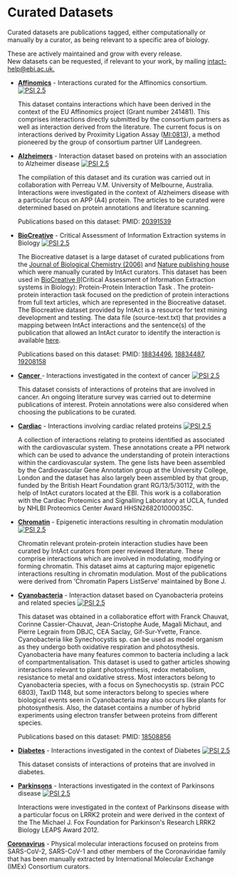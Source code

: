 # Curated Datasets

Curated datasets are publications tagged, either computationally or manually by a curator, as being relevant to a specific area of biology.

These are actively maintained and grow with every release.   
New datasets can be requested, if relevant to your work, by mailing [intact-help@ebi.ac.uk.](mailto:intact-help@ebi.ac.uk)

* [**Affinomics**](http://www.ebi.ac.uk/intact/query/annot:%22dataset:affinomics%22%20or%20detmethod:%22MI:0813%22?conversationContext=7) - Interactions curated for the Affinomics consortium. [![PSI 2.5](https://www.ebi.ac.uk/intact/images/psi25.png?conversationContext=7)](ftp://ftp.ebi.ac.uk/pub/databases/intact/current/psi25/datasets/Affinomics.zip)

  This dataset contains interactions which have been derived in the context of the EU Affinomics project \(Grant number 241481\). This comprises interactions directly submitted by the consortium partners as well as interaction derived from the literature. The current focus is on interactions derived by Proximity Ligation Assay \([MI:0813](http://www.ebi.ac.uk/ontology-lookup/?termId=MI:0813)\), a method pioneered by the group of consortium partner Ulf Landegreen.

* [**Alzheimers**](http://www.ebi.ac.uk/intact/query/annot:%22dataset:alzheimers%22?conversationContext=7) - Interaction dataset based on proteins with an association to Alzheimer disease [![PSI 2.5](https://www.ebi.ac.uk/intact/images/psi25.png?conversationContext=7)](ftp://ftp.ebi.ac.uk/pub/databases/intact/current/psi25/datasets/Alzheimers.zip)

  The compilation of this dataset and its curation was carried out in collaboration with Perreau V.M. University of Melbourne, Australia. Interactions were investigated in the context of Alzheimers disease with a particular focus on APP \(A4\) protein. The articles to be curated were determined based on protein annotations and literature scanning.

  Publications based on this dataset: PMID: [20391539](http://www3.interscience.wiley.com/journal/123349836/abstract?CRETRY=1&SRETRY=0)

* [**BioCreative**](http://www.ebi.ac.uk/intact/query/annot:%22dataset:biocreative%22?conversationContext=7) - Critical Assessment of Information Extraction systems in Biology [![PSI 2.5](https://www.ebi.ac.uk/intact/images/psi25.png?conversationContext=7)](ftp://ftp.ebi.ac.uk/pub/databases/intact/current/psi25/datasets/BioCreative.zip)

  The Biocreative dataset is a large dataset of curated publications from the [Journal of Biological Chemistry \(2006\)](http://www.jbc.org/) and [Nature publishing house](http://www.signaling-gateway.org/aboutus/) which were manually curated by IntAct curators. This dataset has been used in [BioCreative II](http://biocreative.sourceforge.net/biocreative_2_ppi.html)\(Critical Assessment of Information Extraction systems in Biology\): Protein-Protein Interaction Task . The protein-protein interaction task focused on the prediction of protein interactions from full text articles, which are represented in the Biocreative dataset. The Biocreative dataset provided by IntAct is a resource for text mining development and testing. The data file \(source-text.txt\) that provides a mapping between IntAct interactions and the sentence\(s\) of the publication that allowed an IntAct curator to identify the interaction is available [here](ftp://ftp.ebi.ac.uk/pub/databases/intact/current/various/data-mining/).

  Publications based on this dataset: PMID: [18834496](http://genomebiology.com/2008/9/S2/S5), [18834487](http://genomebiology.com/2008/9/S2/S1), [19208158](http://www.biomedcentral.com/1471-2105/10/S1/S55)

* [**Cancer** ](http://www.ebi.ac.uk/intact/query/annot:%22dataset:cancer%22?conversationContext=7)- Interactions investigated in the context of cancer [![PSI 2.5](https://www.ebi.ac.uk/intact/images/psi25.png?conversationContext=7)](ftp://ftp.ebi.ac.uk/pub/databases/intact/current/psi25/datasets/Cancer.zip)

  This dataset consists of interactions of proteins that are involved in cancer. An ongoing literature survey was carried out to determine publications of interest. Protein annotations were also considered when choosing the publications to be curated.

* [**Cardiac**](http://www.ebi.ac.uk/intact/query/annot:%22dataset:cardiac%22?conversationContext=7) - Interactions involving cardiac related proteins [![PSI 2.5](https://www.ebi.ac.uk/intact/images/psi25.png?conversationContext=7)](ftp://ftp.ebi.ac.uk/pub/databases/intact/current/psi25/datasets/Cardiac.zip)

  A collection of interactions relating to proteins identified as associated with the cardiovascular system. These annotations create a PPI network which can be used to advance the understanding of protein interactions within the cardiovascular system. The gene lists have been assembled by the Cardiovascular Gene Annotation group at the University College, London and the dataset has also largely been assembled by that group, funded by the British Heart Foundation grant RG/13/5/30112, with the help of IntAct curators located at the EBI. This work is a collaboration with the Cardiac Proteomics and Signalling Laboratory at UCLA, funded by NHLBI Proteomics Center Award HHSN268201000035C.

* [**Chromatin**](http://www.ebi.ac.uk/intact/query/annot:%22dataset:chromatin%22?conversationContext=7) - Epigenetic interactions resulting in chromatin modulation [![PSI 2.5](https://www.ebi.ac.uk/intact/images/psi25.png?conversationContext=7)](ftp://ftp.ebi.ac.uk/pub/databases/intact/current/psi25/datasets/Chromatin.zip)

  Chromatin relevant protein-protein interaction studies have been curated by IntAct curators from peer reviewed literature. These comprise interactions which are involved in modulating, modifying or forming chromatin. This dataset aims at capturing major epigenetic interactions resulting in chromatin modulation. Most of the publications were derived from 'Chromatin Papers ListServe' maintained by Bone J.

* [**Cyanobacteria**](http://www.ebi.ac.uk/intact/query/annot:%22dataset:cyanobacteria%22?conversationContext=7) - Interaction dataset based on Cyanobacteria proteins and related species [![PSI 2.5](https://www.ebi.ac.uk/intact/images/psi25.png?conversationContext=7)](ftp://ftp.ebi.ac.uk/pub/databases/intact/current/psi25/datasets/Cyanobacteria.zip)

  This dataset was obtained in a collaboratice effort with Franck Chauvat, Corinne Cassier-Chauvat, Jean-Cristophe Aude, Magali Michaut, and Pierre Legrain from DBJC, CEA Saclay, Gif-Sur-Yvette, France. Cyanobacteria like Synechocystis sp. can be used as model organism as they undergo both oxidative respiration and photosythesis. Cyanobacteria have many features common to bacteria including a lack of compartmentalisation. This dataset is used to gather articles showing interactions relevant to plant photosynthesis, redox metabolism, resistance to metal and oxidative stress. Most interactors belong to Cyanobacteria species, with a focus on Synechocystis sp. \(strain PCC 6803\), TaxID 1148, but some interactors belong to species where biological events seen in Cyanobacteria may also occurs like plants for photosynthesis. Also, the dataset contains a number of hybrid experiments using electron transfer between proteins from different species.

  Publications based on this dataset: PMID: [18508856](http://bioinformatics.oxfordjournals.org/cgi/content/full/24/14/1625?view=long&pmid=18508856)

* [**Diabetes**](http://www.ebi.ac.uk/intact/query/annot:%22dataset:diabetes%22?conversationContext=7) - Interactions investigated in the context of Diabetes [![PSI 2.5](https://www.ebi.ac.uk/intact/images/psi25.png?conversationContext=7)](ftp://ftp.ebi.ac.uk/pub/databases/intact/current/psi25/datasets/Diabetes.zip)

  This dataset consists of interactions of proteins that are involved in diabetes.

* [**Parkinsons**](http://www.ebi.ac.uk/intact/query/annot:%22dataset:parkinsons%22?conversationContext=7) - Interactions investigated in the context of Parkinsons disease [![PSI 2.5](https://www.ebi.ac.uk/intact/images/psi25.png?conversationContext=7)](ftp://ftp.ebi.ac.uk/pub/databases/intact/current/psi25/datasets/Parkinsons.zip)

  Interactions were investigated in the context of Parkinsons disease with a particular focus on LRRK2 protein and were derived in the context of the The Michael J. Fox Foundation for Parkinson's Research LRRK2 Biology LEAPS Award 2012.

[**Coronavirus**](https://www.ebi.ac.uk/intact/query/annot:%22dataset:coronavirus%22) - Physical molecular interactions focused on proteins from SARS-CoV-2, SARS-CoV-1 and other members of the Coronaviridae family that has been manually extracted by International Molecular Exchange (IMEx) Consortium curators.
